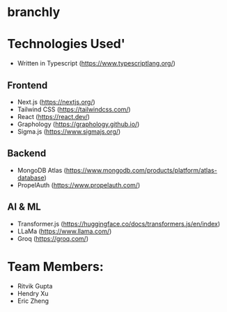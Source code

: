 # branchly

# Technologies Used'

- Written in Typescript (https://www.typescriptlang.org/)

## Frontend

- Next.js (https://nextjs.org/)
- Tailwind CSS (https://tailwindcss.com/)
- React (https://react.dev/)
- Graphology (https://graphology.github.io/)
- Sigma.js (https://www.sigmajs.org/)

## Backend

- MongoDB Atlas (https://www.mongodb.com/products/platform/atlas-database)
- PropelAuth (https://www.propelauth.com/)

## AI & ML

- Transformer.js (https://huggingface.co/docs/transformers.js/en/index)
- LLaMa (https://www.llama.com/)
- Groq (https://groq.com/)

# Team Members:

- Ritvik Gupta
- Hendry Xu
- Eric Zheng
